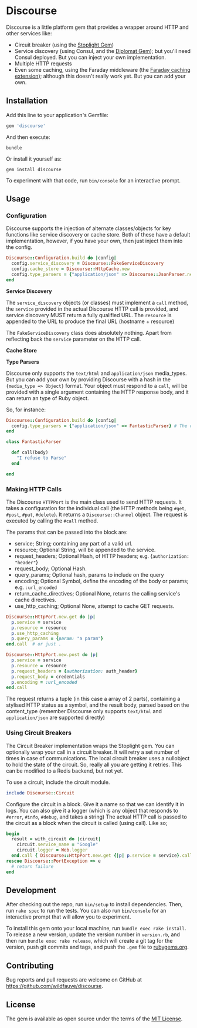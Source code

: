 # Discourse

Discourse is a little platform gem that provides a wrapper around HTTP and other services like:
+ Circuit breaker (using the [Stoplight Gem](https://github.com/orgsync/stoplight))
+ Service discovery (using Consul, and the [Diplomat Gem](https://github.com/WeAreFarmGeek/diplomat)); but you'll need Consul deployed.  But you can inject your own implementation.
+ Multiple HTTP requests
+ Even some caching, using the Faraday middleware (the [Faraday caching extension](https://github.com/plataformatec/faraday-http-cache)); although this doesn't really work yet. But you can add your own.


## Installation

Add this line to your application's Gemfile:

```ruby
gem 'discourse'
```

And then execute:

`bundle`

Or install it yourself as:

`gem install discourse`


To experiment with that code, run `bin/console` for an interactive prompt.


## Usage

### Configuration

Discourse supports the injection of alternate classes/objects for key functions like service discovery or cache store.  Both of these have a default implementation, however, if you have your own, then just inject them into the config.

```ruby
Discourse::Configuration.build do |config|
  config.service_discovery = Discourse::FakeServiceDiscovery              # The default for Discourse
  config.cache_store = Discourse::HttpCache.new                           # The default Object for Caching
  config.type_parsers = {"application/json" => Discourse::JsonParser.new} # The default JSON Parser
end
```

**Service Discovery**

The `service_discovery` objects (or classes) must implement a `call` method, the `service` provided in the actual Discourse HTTP call is provided, and service discovery MUST return a fully qualified URL.  The `resource` is appended to the URL to produce the final URL (hostname + resource)

The `FakeServiceDiscovery` class does absolutely nothing.  Apart from reflecting back the `service` parameter on the HTTP call.

**Cache Store**

**Type Parsers**

Discourse only supports the `text/html` and `application/json` media_types.  But you can add your own by providing Discourse with a hash in the `{media_type => Object}` format.  Your object must respond to a `call`, will be provided with a single argument containing the HTTP response body, and it can return an type of Ruby object.

So, for instance:

```ruby
Discourse::Configuration.build do |config|
  config.type_parsers = {"application/json" => FantasticParser} # The default JSON Parser
end
```

```ruby
class FantasticParser

  def call(body)
    "I refuse to Parse"
  end

end
```


### Making HTTP Calls

The Discourse `HTTPPort` is the main class used to send HTTP requests.  It takes a configuration for the individual call (the HTTP methods being `#get`, `#post`, `#put`, `#delete`).  It returns a `Discourse::Channel` object.  The request is executed by calling the `#call` method.

The params that can be passed into the block are:

+ service; String; containing any part of a valid url.
+ resource; Optional String, will be appended to the service.
+ request_headers; Optional Hash, of HTTP headers; e.g. {`authorization: "header"`}
+ request_body; Optional Hash.
+ query_params; Optional hash, params to include on the query
+ encoding; Optional Symbol, define the encoding of the body or params; e.g. `:url_encoded`
+ return_cache_directives; Optional None, returns the calling service's cache directives.
+ use_http_caching; Optional None, attempt to cache GET requests.


```ruby
Discourse::HttpPort.new.get do |p|
  p.service = service
  p.resource = resource
  p.use_http_caching
  p.query_params = {param: "a param"}
end.call  # or just .
```


```ruby
Discourse::HttpPort.new.post do |p|
  p.service = service
  p.resource = resource
  p.request_headers = {authorization: auth_header}
  p.request_body = credentials
  p.encoding = :url_encoded
end.call
```

The request returns a tuple (in this case a array of 2 parts), containing a stylised HTTP status as a symbol, and the result body, parsed based on the content_type (remember Discourse only supports  `text/html` and `application/json` are supported directly)

### Using Circuit Breakers

The Circuit Breaker implementation wraps the Stoplight gem.  You can optionally wrap your call in a circuit breaker.  It will retry a set number of times in case of communications.  The local circuit breaker uses a nullobject to hold the state of the circuit.  So, really all you are getting it retries.  This can be modified to a Redis backend, but not yet.

To use a circuit, include the circuit module.

```ruby
include Discourse::Circuit
```

Configure the circuit in a block.  Give it a name so that we can identify it in logs.  You can also give it a logger (which is any object that responds to `#error`, `#info`, `#debug`, and takes a string)    The actual HTTP call is passed to the circuit as a block when the circuit is called (using call).  Like so;

```ruby
begin
  result = with_circuit do |circuit|
    circuit.service_name = "Google"
    circuit.logger = Web.logger
  end.call { Discourse::HttpPort.new.get {|p| p.service = service}.call }
rescue Discourse::PortException => e
  # return failure
end
```


## Development

After checking out the repo, run `bin/setup` to install dependencies. Then, run `rake spec` to run the tests. You can also run `bin/console` for an interactive prompt that will allow you to experiment.

To install this gem onto your local machine, run `bundle exec rake install`. To release a new version, update the version number in `version.rb`, and then run `bundle exec rake release`, which will create a git tag for the version, push git commits and tags, and push the `.gem` file to [rubygems.org](https://rubygems.org).

## Contributing

Bug reports and pull requests are welcome on GitHub at https://github.com/wildfauve/discourse.


## License

The gem is available as open source under the terms of the [MIT License](http://opensource.org/licenses/MIT).
